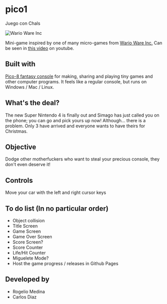 # pico1
Juego con Chals

![Wario Ware Inc](https://i.imgur.com/If3D6BI.png "Wario Ware Inc. Avoid the traffic")

 
Mini-game inspired by one of many micro-games from [Wario Ware Inc.](https://www.mariowiki.com/WarioWare,_Inc.:_Mega_Microgame$!)
Can be seen in [this video](https://www.youtube.com/watch?v=XLg1zLXTnL0&t=199s) on youtube.
## Built with
[Pico-8 fantasy console](https://www.lexaloffle.com/pico-8.php) for making, sharing and playing tiny games and other computer programs. It feels like a regular console, but runs on Windows / Mac / Linux. 
## What's the deal?
The new Super Nintendo 4 is finally out and Simago has just called you on the phone; you can go and pick yours up now! Although... there is a problem. Only 3 have arrived and everyone wants to have theirs for Christmas. 

## Objective
Dodge other motherfuckers who want to steal your precious console, they don't even deserve it!

## Controls
Move your car with the left and right cursor keys

## To do list (In no particular order)
* Object collision
* Title Screen
* Game Screen
* Game Over Screen
* Score Screen?
* Score Counter
* Life/Hit Counter
* Miguelete Mode?
* Host the game progress / releases in Github Pages


## Developed by
* Rogelio Medina
* Carlos Diaz
